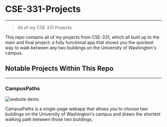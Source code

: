 # CSE-331-Projects
---                                                      
> All of my CSE 331 Projects

This repo contains all of my projects from CSE-331, which all built up to the main and final project: a fully functional app 
that shows you the quickest way to walk between any two buildings on the University of Washington's campus.

## Notable Projects Within This Repo
---

### CampusPaths
  
![website demo](https://giphy.com/gifs/rJSwXa1GAiuacLU2Dr/giphy.gif)

CampusPaths is a single-page webapp that allows you to choose two buildings on the University of Washington's campus and draws the 
shortest walking path between those two buildings.
